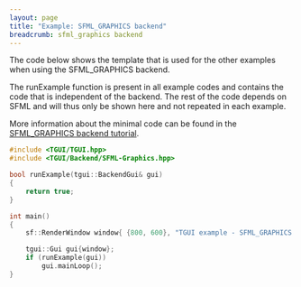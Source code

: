 ```yaml
---
layout: page
title: "Example: SFML_GRAPHICS backend"
breadcrumb: sfml_graphics backend
---
```


The code below shows the template that is used for the other examples when using the SFML_GRAPHICS backend.

The runExample function is present in all example codes and contains the code that is independent of the backend. The rest of the code depends on SFML and will thus only be shown here and not repeated in each example.

More information about the minimal code can be found in the [SFML_GRAPHICS backend tutorial](/tutorials/1.0/backend-sfml-graphics/).

``` c++
#include <TGUI/TGUI.hpp>
#include <TGUI/Backend/SFML-Graphics.hpp>

bool runExample(tgui::BackendGui& gui)
{
    return true;
}

int main()
{
    sf::RenderWindow window{ {800, 600}, "TGUI example - SFML_GRAPHICS backend" };

    tgui::Gui gui{window};
    if (runExample(gui))
        gui.mainLoop();
}
```
